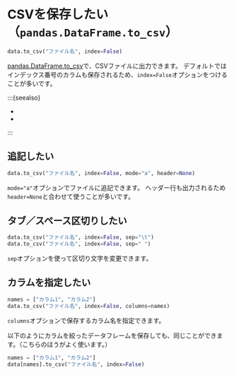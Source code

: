 # CSVを保存したい（``pandas.DataFrame.to_csv``）

```python
data.to_csv("ファイル名", index=False)
```

[pandas.DataFrame.to_csv](https://pandas.pydata.org/pandas-docs/stable/reference/api/pandas.DataFrame.to_csv.html)で、CSVファイルに出力できます。
デフォルトではインデックス番号のカラムも保存されるため、``index=False``オプションをつけることが多いです。

:::{seealso}

- [](./pandas-read_csv.md)
- [](./pandas-to_json.md)

:::

## 追記したい

```python
data.to_csv("ファイル名", index=False, mode="a", header=None)
```

``mode="a"``オプションでファイルに追記できます。
ヘッダー行も出力されるため``header=None``と合わせて使うことが多いです。

## タブ／スペース区切りしたい

```python
data.to_csv("ファイル名", index=False, sep="\t")
data.to_csv("ファイル名", index=False, sep=" ")
```

``sep``オプションを使って区切り文字を変更できます。

## カラムを指定したい

```python
names = ["カラム1", "カラム2"]
data.to_csv("ファイル名", index=False, columns=names)
```

``columns``オプションで保存するカラム名を指定できます。

以下のようにカラムを絞ったデータフレームを保存しても、同じことができます。（こちらのほうがよく使います。）

```python
names = ["カラム1", "カラム2"]
data[names].to_csv("ファイル名", index=False)
```
